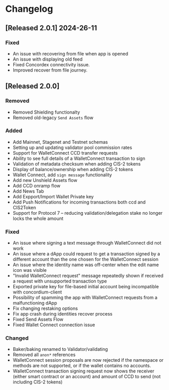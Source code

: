 # Changelog

## [Released 2.0.1] 2024-26-11

### Fixed
- An issue with recovering from file when app is opened
- An issue with displaying old feed
- Fixed Concordex connectivity issue.
- Improved recover from file journey.

## [Released 2.0.0]

### Removed
- Removed Shielding functionalty
- Removed old-legacy `Send Assets` flow 

### Added
- Add Mainnet, Stagenet and Testnet schemas
- Setting up and updating validator pool commission rates
- Support for WalletConnect CCD transfer requests
- Ability to see full details of a WalletConnect transaction to sign
- Validation of metadata checksum when adding CIS-2 tokens
- Display of balance/ownership when adding CIS-2 tokens
- Wallet Connect, add `sign message` functionality 
- Add new Unshield Assets flow
- Add CCD onramp flow
- Add News Tab
- Add Expport/Import Wallet Private key
- Add Push Notifications for incoming transactions both ccd and CIS2Token
- Support for Protocol 7 – reducing validation/delegation stake no longer locks the whole amount 

### Fixed
- An issue where signing a text message through WalletConnect did not work
- An issue where a dApp could request to get a transaction signed by a different account than the one chosen for the WalletConnect session
- An issue where the identity name was off-center when the edit name icon was visible
- "Invalid WalletConnect request" message repeatedly shown if received a request with unsupported transaction type
- Exported private key for file-based initial account being incompatible with concordium-client
- Possibility of spamming the app with WalletConnect requests from a malfunctioning dApp
- Fix changing restaking options
- Fix app crash during identities recover process
- Fixed Send Assets Flow
- Fixed Wallet Connect connection issue

### Changed
- Baker/baking renamed to Validator/validating
- Removed all `anon*` references 
- WalletConnect session proposals are now rejected if the namespace or methods are not supported, or if the wallet contains no accounts.
- WalletConnect transaction signing request now shows the receiver
(either smart contract or an account) and amount of CCD to send (not including CIS-2 tokens)
